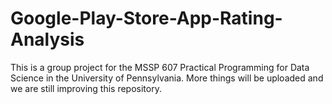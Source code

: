 # Google-Play-Store-App-Rating-Analysis

This is a group project for the MSSP 607 Practical Programming for Data Science in the University of Pennsylvania. 
More things will be uploaded and we are still improving this repository. 
